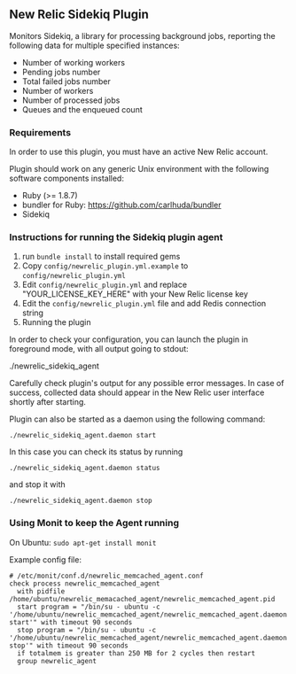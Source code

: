 ## New Relic Sidekiq Plugin

Monitors Sidekiq, a library for processing background jobs, reporting the following data for multiple specified instances:

  - Number of working workers
  - Pending jobs number
  - Total failed jobs number
  - Number of workers
  - Number of processed jobs
  - Queues and the enqueued count

### Requirements

In order to use this plugin, you must have an active New Relic account.

Plugin should work on any generic Unix environment with the following
software components installed:

  - Ruby (>= 1.8.7)
  - bundler for Ruby: https://github.com/carlhuda/bundler
  - Sidekiq


### Instructions for running the Sidekiq plugin agent

1. run `bundle install` to install required gems
2. Copy `config/newrelic_plugin.yml.example` to `config/newrelic_plugin.yml`
3. Edit `config/newrelic_plugin.yml` and replace "YOUR_LICENSE_KEY_HERE" with your New Relic license key
4. Edit the `config/newrelic_plugin.yml` file and add Redis connection string
5. Running the plugin

In order to check your configuration, you can launch the plugin
in foreground mode, with all output going to stdout:

  ./newrelic_sidekiq_agent

Carefully check plugin's output for any possible error messages.
In case of success, collected data should appear in the New Relic
user interface shortly after starting.

Plugin can also be started as a daemon using the following command:

```
./newrelic_sidekiq_agent.daemon start
```

In this case you can check its status by running

```
./newrelic_sidekiq_agent.daemon status
```

and stop it with

```
./newrelic_sidekiq_agent.daemon stop
```

### Using Monit to keep the Agent running

On Ubuntu: `sudo apt-get install monit`

Example config file:

```
# /etc/monit/conf.d/newrelic_memcached_agent.conf
check process newrelic_memcached_agent
  with pidfile /home/ubuntu/newrelic_memacached_agent/newrelic_memcached_agent.pid
  start program = "/bin/su - ubuntu -c '/home/ubuntu/newrelic_memcached_agent/newrelic_memcached_agent.daemon start'" with timeout 90 seconds
  stop program = "/bin/su - ubuntu -c '/home/ubuntu/newrelic_memcached_agent/newrelic_memcached_agent.daemon stop'" with timeout 90 seconds
  if totalmem is greater than 250 MB for 2 cycles then restart
  group newrelic_agent
```
